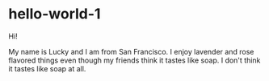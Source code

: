 # hello-world-1

Hi!

My name is Lucky and I am from San Francisco. I enjoy lavender and rose flavored things even though my friends think it tastes like soap. I don't think it tastes like soap at all.

